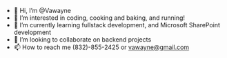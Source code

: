 - 👋 Hi, I’m @Vawayne
- 👀 I’m interested in coding, cooking and baking, and running!
- 🌱 I’m currently learning fullstack development, and Microsoft SharePoint development
- 💞️ I’m looking to collaborate on backend projects
- 📫 How to reach me (832)-855-2425 or vawayne@gmail.com

<!---
Vawayne/Vawayne is a ✨ special ✨ repository because its `README.md` (this file) appears on your GitHub profile.
You can click the Preview link to take a look at your changes.
--->
